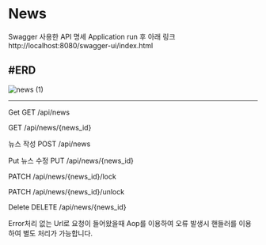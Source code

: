 # News
Swagger 사용한 API 명세 Application run 후 아래 링크
http://localhost:8080/swagger-ui/index.html

#ERD
---
![news (1)](https://github.com/allnight5/News/assets/45612782/5bb8f887-46a8-4ee4-80fb-1ae9c030b7df)


---
Get 
GET /api/news

 
GET /api/news/{news_id}


뉴스 작성
POST /api/news

Put
뉴스 수정
PUT /api/news/{news_id}

PATCH /api/news/{news_id}/lock

PATCH /api/news/{news_id}/unlock


Delete
DELETE /api/news/{news_id}

Error처리
없는 Url로 요청이 들어왔을때 Aop를 이용하여 오류 발생시 핸들러를 이용하여 별도 처리가 가능합니다.
